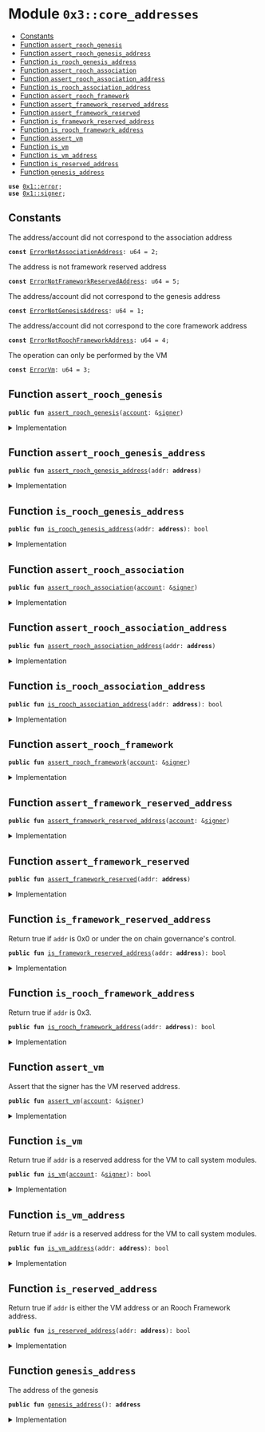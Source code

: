 
<a name="0x3_core_addresses"></a>

# Module `0x3::core_addresses`



-  [Constants](#@Constants_0)
-  [Function `assert_rooch_genesis`](#0x3_core_addresses_assert_rooch_genesis)
-  [Function `assert_rooch_genesis_address`](#0x3_core_addresses_assert_rooch_genesis_address)
-  [Function `is_rooch_genesis_address`](#0x3_core_addresses_is_rooch_genesis_address)
-  [Function `assert_rooch_association`](#0x3_core_addresses_assert_rooch_association)
-  [Function `assert_rooch_association_address`](#0x3_core_addresses_assert_rooch_association_address)
-  [Function `is_rooch_association_address`](#0x3_core_addresses_is_rooch_association_address)
-  [Function `assert_rooch_framework`](#0x3_core_addresses_assert_rooch_framework)
-  [Function `assert_framework_reserved_address`](#0x3_core_addresses_assert_framework_reserved_address)
-  [Function `assert_framework_reserved`](#0x3_core_addresses_assert_framework_reserved)
-  [Function `is_framework_reserved_address`](#0x3_core_addresses_is_framework_reserved_address)
-  [Function `is_rooch_framework_address`](#0x3_core_addresses_is_rooch_framework_address)
-  [Function `assert_vm`](#0x3_core_addresses_assert_vm)
-  [Function `is_vm`](#0x3_core_addresses_is_vm)
-  [Function `is_vm_address`](#0x3_core_addresses_is_vm_address)
-  [Function `is_reserved_address`](#0x3_core_addresses_is_reserved_address)
-  [Function `genesis_address`](#0x3_core_addresses_genesis_address)


<pre><code><b>use</b> <a href="../../moveos/moveos-stdlib/move-stdlib/doc/error.md#0x1_error">0x1::error</a>;
<b>use</b> <a href="../../moveos/moveos-stdlib/move-stdlib/doc/signer.md#0x1_signer">0x1::signer</a>;
</code></pre>



<a name="@Constants_0"></a>

## Constants


<a name="0x3_core_addresses_ErrorNotAssociationAddress"></a>

The address/account did not correspond to the association address


<pre><code><b>const</b> <a href="core_addresses.md#0x3_core_addresses_ErrorNotAssociationAddress">ErrorNotAssociationAddress</a>: u64 = 2;
</code></pre>



<a name="0x3_core_addresses_ErrorNotFrameworkReservedAddress"></a>

The address is not framework reserved address


<pre><code><b>const</b> <a href="core_addresses.md#0x3_core_addresses_ErrorNotFrameworkReservedAddress">ErrorNotFrameworkReservedAddress</a>: u64 = 5;
</code></pre>



<a name="0x3_core_addresses_ErrorNotGenesisAddress"></a>

The address/account did not correspond to the genesis address


<pre><code><b>const</b> <a href="core_addresses.md#0x3_core_addresses_ErrorNotGenesisAddress">ErrorNotGenesisAddress</a>: u64 = 1;
</code></pre>



<a name="0x3_core_addresses_ErrorNotRoochFrameworkAddress"></a>

The address/account did not correspond to the core framework address


<pre><code><b>const</b> <a href="core_addresses.md#0x3_core_addresses_ErrorNotRoochFrameworkAddress">ErrorNotRoochFrameworkAddress</a>: u64 = 4;
</code></pre>



<a name="0x3_core_addresses_ErrorVm"></a>

The operation can only be performed by the VM


<pre><code><b>const</b> <a href="core_addresses.md#0x3_core_addresses_ErrorVm">ErrorVm</a>: u64 = 3;
</code></pre>



<a name="0x3_core_addresses_assert_rooch_genesis"></a>

## Function `assert_rooch_genesis`



<pre><code><b>public</b> <b>fun</b> <a href="core_addresses.md#0x3_core_addresses_assert_rooch_genesis">assert_rooch_genesis</a>(<a href="account.md#0x3_account">account</a>: &<a href="../../moveos/moveos-stdlib/move-stdlib/doc/signer.md#0x1_signer">signer</a>)
</code></pre>



<details>
<summary>Implementation</summary>


<pre><code><b>public</b> <b>fun</b> <a href="core_addresses.md#0x3_core_addresses_assert_rooch_genesis">assert_rooch_genesis</a>(<a href="account.md#0x3_account">account</a>: &<a href="../../moveos/moveos-stdlib/move-stdlib/doc/signer.md#0x1_signer">signer</a>) {
    <a href="core_addresses.md#0x3_core_addresses_assert_rooch_genesis_address">assert_rooch_genesis_address</a>(<a href="../../moveos/moveos-stdlib/move-stdlib/doc/signer.md#0x1_signer_address_of">signer::address_of</a>(<a href="account.md#0x3_account">account</a>))
}
</code></pre>



</details>

<a name="0x3_core_addresses_assert_rooch_genesis_address"></a>

## Function `assert_rooch_genesis_address`



<pre><code><b>public</b> <b>fun</b> <a href="core_addresses.md#0x3_core_addresses_assert_rooch_genesis_address">assert_rooch_genesis_address</a>(addr: <b>address</b>)
</code></pre>



<details>
<summary>Implementation</summary>


<pre><code><b>public</b> <b>fun</b> <a href="core_addresses.md#0x3_core_addresses_assert_rooch_genesis_address">assert_rooch_genesis_address</a>(addr: <b>address</b>) {
    <b>assert</b>!(<a href="core_addresses.md#0x3_core_addresses_is_rooch_genesis_address">is_rooch_genesis_address</a>(addr), <a href="../../moveos/moveos-stdlib/move-stdlib/doc/error.md#0x1_error_permission_denied">error::permission_denied</a>(<a href="core_addresses.md#0x3_core_addresses_ErrorNotGenesisAddress">ErrorNotGenesisAddress</a>))
}
</code></pre>



</details>

<a name="0x3_core_addresses_is_rooch_genesis_address"></a>

## Function `is_rooch_genesis_address`



<pre><code><b>public</b> <b>fun</b> <a href="core_addresses.md#0x3_core_addresses_is_rooch_genesis_address">is_rooch_genesis_address</a>(addr: <b>address</b>): bool
</code></pre>



<details>
<summary>Implementation</summary>


<pre><code><b>public</b> <b>fun</b> <a href="core_addresses.md#0x3_core_addresses_is_rooch_genesis_address">is_rooch_genesis_address</a>(addr: <b>address</b>): bool {
    addr == <a href="core_addresses.md#0x3_core_addresses_genesis_address">genesis_address</a>()
}
</code></pre>



</details>

<a name="0x3_core_addresses_assert_rooch_association"></a>

## Function `assert_rooch_association`



<pre><code><b>public</b> <b>fun</b> <a href="core_addresses.md#0x3_core_addresses_assert_rooch_association">assert_rooch_association</a>(<a href="account.md#0x3_account">account</a>: &<a href="../../moveos/moveos-stdlib/move-stdlib/doc/signer.md#0x1_signer">signer</a>)
</code></pre>



<details>
<summary>Implementation</summary>


<pre><code><b>public</b> <b>fun</b> <a href="core_addresses.md#0x3_core_addresses_assert_rooch_association">assert_rooch_association</a>(<a href="account.md#0x3_account">account</a>: &<a href="../../moveos/moveos-stdlib/move-stdlib/doc/signer.md#0x1_signer">signer</a>) {
    <a href="core_addresses.md#0x3_core_addresses_assert_rooch_association_address">assert_rooch_association_address</a>(<a href="../../moveos/moveos-stdlib/move-stdlib/doc/signer.md#0x1_signer_address_of">signer::address_of</a>(<a href="account.md#0x3_account">account</a>))
}
</code></pre>



</details>

<a name="0x3_core_addresses_assert_rooch_association_address"></a>

## Function `assert_rooch_association_address`



<pre><code><b>public</b> <b>fun</b> <a href="core_addresses.md#0x3_core_addresses_assert_rooch_association_address">assert_rooch_association_address</a>(addr: <b>address</b>)
</code></pre>



<details>
<summary>Implementation</summary>


<pre><code><b>public</b> <b>fun</b> <a href="core_addresses.md#0x3_core_addresses_assert_rooch_association_address">assert_rooch_association_address</a>(addr: <b>address</b>) {
    <b>assert</b>!(<a href="core_addresses.md#0x3_core_addresses_is_rooch_association_address">is_rooch_association_address</a>(addr), <a href="../../moveos/moveos-stdlib/move-stdlib/doc/error.md#0x1_error_permission_denied">error::permission_denied</a>(<a href="core_addresses.md#0x3_core_addresses_ErrorNotAssociationAddress">ErrorNotAssociationAddress</a>))
}
</code></pre>



</details>

<a name="0x3_core_addresses_is_rooch_association_address"></a>

## Function `is_rooch_association_address`



<pre><code><b>public</b> <b>fun</b> <a href="core_addresses.md#0x3_core_addresses_is_rooch_association_address">is_rooch_association_address</a>(addr: <b>address</b>): bool
</code></pre>



<details>
<summary>Implementation</summary>


<pre><code><b>public</b> <b>fun</b> <a href="core_addresses.md#0x3_core_addresses_is_rooch_association_address">is_rooch_association_address</a>(addr: <b>address</b>): bool {
    addr == @rooch_association
}
</code></pre>



</details>

<a name="0x3_core_addresses_assert_rooch_framework"></a>

## Function `assert_rooch_framework`



<pre><code><b>public</b> <b>fun</b> <a href="core_addresses.md#0x3_core_addresses_assert_rooch_framework">assert_rooch_framework</a>(<a href="account.md#0x3_account">account</a>: &<a href="../../moveos/moveos-stdlib/move-stdlib/doc/signer.md#0x1_signer">signer</a>)
</code></pre>



<details>
<summary>Implementation</summary>


<pre><code><b>public</b> <b>fun</b> <a href="core_addresses.md#0x3_core_addresses_assert_rooch_framework">assert_rooch_framework</a>(<a href="account.md#0x3_account">account</a>: &<a href="../../moveos/moveos-stdlib/move-stdlib/doc/signer.md#0x1_signer">signer</a>) {
    <b>assert</b>!(
        <a href="core_addresses.md#0x3_core_addresses_is_rooch_framework_address">is_rooch_framework_address</a>(<a href="../../moveos/moveos-stdlib/move-stdlib/doc/signer.md#0x1_signer_address_of">signer::address_of</a>(<a href="account.md#0x3_account">account</a>)),
        <a href="../../moveos/moveos-stdlib/move-stdlib/doc/error.md#0x1_error_permission_denied">error::permission_denied</a>(<a href="core_addresses.md#0x3_core_addresses_ErrorNotRoochFrameworkAddress">ErrorNotRoochFrameworkAddress</a>),
    )
}
</code></pre>



</details>

<a name="0x3_core_addresses_assert_framework_reserved_address"></a>

## Function `assert_framework_reserved_address`



<pre><code><b>public</b> <b>fun</b> <a href="core_addresses.md#0x3_core_addresses_assert_framework_reserved_address">assert_framework_reserved_address</a>(<a href="account.md#0x3_account">account</a>: &<a href="../../moveos/moveos-stdlib/move-stdlib/doc/signer.md#0x1_signer">signer</a>)
</code></pre>



<details>
<summary>Implementation</summary>


<pre><code><b>public</b> <b>fun</b> <a href="core_addresses.md#0x3_core_addresses_assert_framework_reserved_address">assert_framework_reserved_address</a>(<a href="account.md#0x3_account">account</a>: &<a href="../../moveos/moveos-stdlib/move-stdlib/doc/signer.md#0x1_signer">signer</a>) {
    <a href="core_addresses.md#0x3_core_addresses_assert_framework_reserved">assert_framework_reserved</a>(<a href="../../moveos/moveos-stdlib/move-stdlib/doc/signer.md#0x1_signer_address_of">signer::address_of</a>(<a href="account.md#0x3_account">account</a>));
}
</code></pre>



</details>

<a name="0x3_core_addresses_assert_framework_reserved"></a>

## Function `assert_framework_reserved`



<pre><code><b>public</b> <b>fun</b> <a href="core_addresses.md#0x3_core_addresses_assert_framework_reserved">assert_framework_reserved</a>(addr: <b>address</b>)
</code></pre>



<details>
<summary>Implementation</summary>


<pre><code><b>public</b> <b>fun</b> <a href="core_addresses.md#0x3_core_addresses_assert_framework_reserved">assert_framework_reserved</a>(addr: <b>address</b>) {
    <b>assert</b>!(
        <a href="core_addresses.md#0x3_core_addresses_is_framework_reserved_address">is_framework_reserved_address</a>(addr),
        <a href="../../moveos/moveos-stdlib/move-stdlib/doc/error.md#0x1_error_permission_denied">error::permission_denied</a>(<a href="core_addresses.md#0x3_core_addresses_ErrorNotFrameworkReservedAddress">ErrorNotFrameworkReservedAddress</a>),
    )
}
</code></pre>



</details>

<a name="0x3_core_addresses_is_framework_reserved_address"></a>

## Function `is_framework_reserved_address`

Return true if <code>addr</code> is 0x0 or under the on chain governance's control.


<pre><code><b>public</b> <b>fun</b> <a href="core_addresses.md#0x3_core_addresses_is_framework_reserved_address">is_framework_reserved_address</a>(addr: <b>address</b>): bool
</code></pre>



<details>
<summary>Implementation</summary>


<pre><code><b>public</b> <b>fun</b> <a href="core_addresses.md#0x3_core_addresses_is_framework_reserved_address">is_framework_reserved_address</a>(addr: <b>address</b>): bool {
    <a href="core_addresses.md#0x3_core_addresses_is_rooch_framework_address">is_rooch_framework_address</a>(addr) ||
        addr == @0x2 ||
        addr == @0x3 ||
        addr == @0x4 ||
        addr == @0x5 ||
        addr == @0x6 ||
        addr == @0x7 ||
        addr == @0x8 ||
        addr == @0x9 ||
        addr == @0xa
}
</code></pre>



</details>

<a name="0x3_core_addresses_is_rooch_framework_address"></a>

## Function `is_rooch_framework_address`

Return true if <code>addr</code> is 0x3.


<pre><code><b>public</b> <b>fun</b> <a href="core_addresses.md#0x3_core_addresses_is_rooch_framework_address">is_rooch_framework_address</a>(addr: <b>address</b>): bool
</code></pre>



<details>
<summary>Implementation</summary>


<pre><code><b>public</b> <b>fun</b> <a href="core_addresses.md#0x3_core_addresses_is_rooch_framework_address">is_rooch_framework_address</a>(addr: <b>address</b>): bool {
    addr == @rooch_framework
}
</code></pre>



</details>

<a name="0x3_core_addresses_assert_vm"></a>

## Function `assert_vm`

Assert that the signer has the VM reserved address.


<pre><code><b>public</b> <b>fun</b> <a href="core_addresses.md#0x3_core_addresses_assert_vm">assert_vm</a>(<a href="account.md#0x3_account">account</a>: &<a href="../../moveos/moveos-stdlib/move-stdlib/doc/signer.md#0x1_signer">signer</a>)
</code></pre>



<details>
<summary>Implementation</summary>


<pre><code><b>public</b> <b>fun</b> <a href="core_addresses.md#0x3_core_addresses_assert_vm">assert_vm</a>(<a href="account.md#0x3_account">account</a>: &<a href="../../moveos/moveos-stdlib/move-stdlib/doc/signer.md#0x1_signer">signer</a>) {
    <b>assert</b>!(<a href="core_addresses.md#0x3_core_addresses_is_vm">is_vm</a>(<a href="account.md#0x3_account">account</a>), <a href="../../moveos/moveos-stdlib/move-stdlib/doc/error.md#0x1_error_permission_denied">error::permission_denied</a>(<a href="core_addresses.md#0x3_core_addresses_ErrorVm">ErrorVm</a>))
}
</code></pre>



</details>

<a name="0x3_core_addresses_is_vm"></a>

## Function `is_vm`

Return true if <code>addr</code> is a reserved address for the VM to call system modules.


<pre><code><b>public</b> <b>fun</b> <a href="core_addresses.md#0x3_core_addresses_is_vm">is_vm</a>(<a href="account.md#0x3_account">account</a>: &<a href="../../moveos/moveos-stdlib/move-stdlib/doc/signer.md#0x1_signer">signer</a>): bool
</code></pre>



<details>
<summary>Implementation</summary>


<pre><code><b>public</b> <b>fun</b> <a href="core_addresses.md#0x3_core_addresses_is_vm">is_vm</a>(<a href="account.md#0x3_account">account</a>: &<a href="../../moveos/moveos-stdlib/move-stdlib/doc/signer.md#0x1_signer">signer</a>): bool {
    <a href="core_addresses.md#0x3_core_addresses_is_vm_address">is_vm_address</a>(<a href="../../moveos/moveos-stdlib/move-stdlib/doc/signer.md#0x1_signer_address_of">signer::address_of</a>(<a href="account.md#0x3_account">account</a>))
}
</code></pre>



</details>

<a name="0x3_core_addresses_is_vm_address"></a>

## Function `is_vm_address`

Return true if <code>addr</code> is a reserved address for the VM to call system modules.


<pre><code><b>public</b> <b>fun</b> <a href="core_addresses.md#0x3_core_addresses_is_vm_address">is_vm_address</a>(addr: <b>address</b>): bool
</code></pre>



<details>
<summary>Implementation</summary>


<pre><code><b>public</b> <b>fun</b> <a href="core_addresses.md#0x3_core_addresses_is_vm_address">is_vm_address</a>(addr: <b>address</b>): bool {
    addr == @vm_reserved
}
</code></pre>



</details>

<a name="0x3_core_addresses_is_reserved_address"></a>

## Function `is_reserved_address`

Return true if <code>addr</code> is either the VM address or an Rooch Framework address.


<pre><code><b>public</b> <b>fun</b> <a href="core_addresses.md#0x3_core_addresses_is_reserved_address">is_reserved_address</a>(addr: <b>address</b>): bool
</code></pre>



<details>
<summary>Implementation</summary>


<pre><code><b>public</b> <b>fun</b> <a href="core_addresses.md#0x3_core_addresses_is_reserved_address">is_reserved_address</a>(addr: <b>address</b>): bool {
    <a href="core_addresses.md#0x3_core_addresses_is_rooch_framework_address">is_rooch_framework_address</a>(addr) || <a href="core_addresses.md#0x3_core_addresses_is_vm_address">is_vm_address</a>(addr)
}
</code></pre>



</details>

<a name="0x3_core_addresses_genesis_address"></a>

## Function `genesis_address`

The address of the genesis


<pre><code><b>public</b> <b>fun</b> <a href="core_addresses.md#0x3_core_addresses_genesis_address">genesis_address</a>(): <b>address</b>
</code></pre>



<details>
<summary>Implementation</summary>


<pre><code><b>public</b> <b>fun</b> <a href="core_addresses.md#0x3_core_addresses_genesis_address">genesis_address</a>(): <b>address</b> {
    @rooch_framework
}
</code></pre>



</details>
